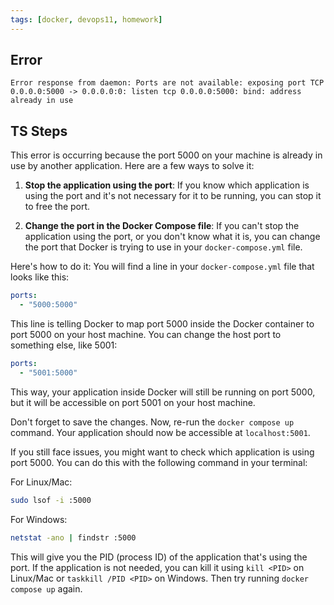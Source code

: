 ```yaml
---
tags: [docker, devops11, homework] 
---
```


## Error
```
Error response from daemon: Ports are not available: exposing port TCP 0.0.0.0:5000 -> 0.0.0.0:0: listen tcp 0.0.0.0:5000: bind: address already in use
```

## TS Steps

This error is occurring because the port 5000 on your machine is already in use by another application. Here are a few ways to solve it:

1. **Stop the application using the port**: If you know which application is using the port and it's not necessary for it to be running, you can stop it to free the port.

2. **Change the port in the Docker Compose file**: If you can't stop the application using the port, or you don't know what it is, you can change the port that Docker is trying to use in your `docker-compose.yml` file.

Here's how to do it: You will find a line in your `docker-compose.yml` file that looks like this:

```yaml
ports:
  - "5000:5000"
```

This line is telling Docker to map port 5000 inside the Docker container to port 5000 on your host machine. You can change the host port to something else, like 5001:

```yaml
ports:
  - "5001:5000"
```

This way, your application inside Docker will still be running on port 5000, but it will be accessible on port 5001 on your host machine.

Don't forget to save the changes. Now, re-run the `docker compose up` command. Your application should now be accessible at `localhost:5001`.

If you still face issues, you might want to check which application is using port 5000. You can do this with the following command in your terminal:

For Linux/Mac:
```bash
sudo lsof -i :5000
```

For Windows:
```bash
netstat -ano | findstr :5000
```

This will give you the PID (process ID) of the application that's using the port. If the application is not needed, you can kill it using `kill <PID>` on Linux/Mac or `taskkill /PID <PID>` on Windows. Then try running `docker compose up` again.


